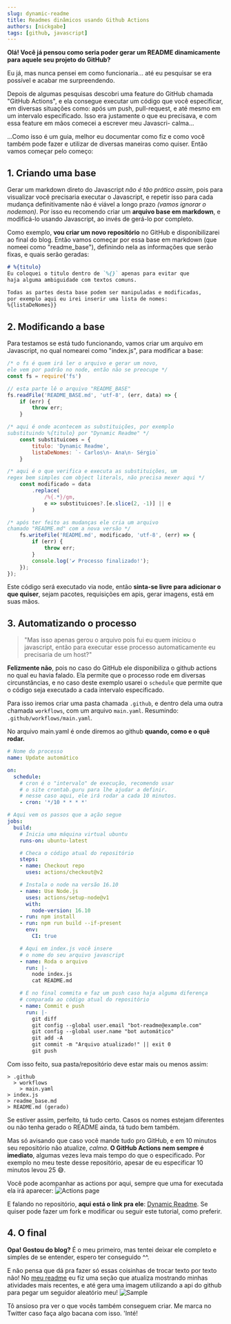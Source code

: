 ```yaml
---
slug: dynamic-readme
title: Readmes dinâmicos usando Github Actions
authors: [nickgabe]
tags: [github, javascript]
---
```


**Olá! Você já pensou como seria poder gerar um README dinamicamente para aquele seu projeto do GitHub?**

Eu já, mas nunca pensei em como funcionaria... até eu pesquisar se era possível e acabar me surpreendendo.

Depois de algumas pesquisas descobri uma feature do GitHub chamada "GitHub Actions", e ela consegue executar um código que você especificar, em diversas situações como: após um push, pull-request, e até mesmo em um intervalo especificado. Isso era justamente o que eu precisava, e com essa feature em mãos comecei a escrever meu Javascri- calma...

...Como isso é um guia, melhor eu documentar como fiz e como você também pode fazer e utilizar de diversas maneiras como quiser. Então vamos começar pelo começo:


<!-- truncate -->

## 1. Criando uma base
Gerar um markdown direto do Javascript _não é tão prático assim_, pois para visualizar você precisaria executar o Javascript, e repetir isso para cada mudança definitivamente não é viável a longo prazo _(vamos ignorar o nodemon)_. Por isso eu recomendo criar um **arquivo base em markdown**, e modificá-lo usando Javascript, ao invés de gerá-lo por completo.

Como exemplo, **vou criar um novo repositório** no GitHub e disponibilizarei ao final do blog. Então vamos começar por essa base em markdown (que nomeei como "readme_base"), definindo nela as informações que serão fixas, e quais serão geradas:

```markdown
# %{titulo}
Eu coloquei o titulo dentro de `%{}` apenas para evitar que
haja alguma ambiguidade com textos comuns.

Todas as partes desta base podem ser manipuladas e modificadas,
por exemplo aqui eu irei inserir uma lista de nomes:
%{listaDeNomes}}
```

## 2. Modificando a base
Para testamos se está tudo funcionando, vamos criar um arquivo em Javascript, no qual nomearei como "index.js", para modificar a base:

```javascript
/* o fs é quem irá ler o arquivo e gerar um novo,
ele vem por padrão no node, então não se preocupe */
const fs = require('fs')

// esta parte lê o arquivo "README_BASE"
fs.readFile('README_BASE.md', 'utf-8', (err, data) => {
    if (err) {
        throw err;
    }

/* aqui é onde acontecem as substituições, por exemplo
substituindo %{titulo} por "Dynamic Readme" */
    const substituicoes = {
        titulo: 'Dynamic Readme',
        listaDeNomes: `- Carlos\n- Ana\n- Sérgio`
    }

/* aqui é o que verifica e executa as substituições, um
regex bem simples com object literals, não precisa mexer aqui */
    const modificado = data
        .replace(
            /%{.*}/gm,
            e => substituicoes?.[e.slice(2, -1)] || e
        )

/* após ter feito as mudanças ele cria um arquivo
chamado "README.md" com a nova versão */
    fs.writeFile('README.md', modificado, 'utf-8', (err) => {
        if (err) {
            throw err;
        }
        console.log('✔ Processo finalizado!');
    });
});
```

Este código será executado via node, então **sinta-se livre para adicionar o que quiser**, sejam pacotes, requisições em apis, gerar imagens, está em suas mãos.

## 3. Automatizando o processo
> "Mas isso apenas gerou o arquivo pois fui eu quem iniciou o javascript, então para executar esse processo automaticamente eu precisaria de um host?"

**Felizmente não**, pois no caso do GitHub ele disponibiliza o github actions no qual eu havia falado. Ela permite que o processo rode em diversas circunstâncias, e no caso deste exemplo usarei o `schedule` que permite que o código seja executado a cada intervalo especificado.

Para isso iremos criar uma pasta chamada `.github`, e dentro dela uma outra chamada `workflows`, com um arquivo `main.yaml`.
Resumindo: `.github/workflows/main.yaml`.

No arquivo main.yaml é onde diremos ao github **quando, como e o quê rodar.**
```yaml
# Nome do processo
name: Update automático

on:
  schedule:
    # cron é o "intervalo" de execução, recomendo usar
    # o site crontab.guru para lhe ajudar a definir.
    # nesse caso aqui, ele irá rodar a cada 10 minutos.
    - cron: '*/10 * * * *'

# Aqui vem os passos que a ação segue
jobs:
  build:
    # Inicia uma máquina virtual ubuntu
    runs-on: ubuntu-latest

    # Checa o código atual do repositório
    steps:
    - name: Checkout repo
      uses: actions/checkout@v2

    # Instala o node na versão 16.10
    - name: Use Node.js
      uses: actions/setup-node@v1
      with:
        node-version: 16.10
    - run: npm install
    - run: npm run build --if-present
      env:
        CI: true

    # Aqui em index.js você insere
    # o nome do seu arquivo javascript
    - name: Roda o arquivo
      run: |-
        node index.js
        cat README.md

    # E no final commita e faz um push caso haja alguma diferença
    # comparada ao código atual do repositório
    - name: Commit e push
      run: |-
        git diff
        git config --global user.email "bot-readme@example.com"
        git config --global user.name "bot automático"
        git add -A
        git commit -m "Arquivo atualizado!" || exit 0
        git push
```
Com isso feito, sua pasta/repositório deve estar mais ou menos assim:
```
> .github
  > workflows
    > main.yaml
> index.js
> readme_base.md
> README.md (gerado)
```
Se estiver assim, perfeito, tá tudo certo. Casos os nomes estejam diferentes ou não tenha gerado o README ainda, tá tudo bem também.

Mas só avisando que caso você mande tudo pro GitHub, e em 10 minutos seu repositório não atualize, _calma_. **O GitHub Actions nem sempre é imediato**, algumas vezes leva mais tempo do que o especificado. Por exemplo no meu teste desse repositório, apesar de eu especificar 10 minutos levou 25 😅.

Você pode acompanhar as actions por aqui, sempre que uma for executada ela irá aparecer:
![Actions page](https://dev-to-uploads.s3.amazonaws.com/uploads/articles/8ar3u99uur84gpwc19a6.png)

E falando no repositório, **aqui está o link pra ele**: [Dynamic Readme](https://github.com/Nick-Gabe/dynamic-readme). Se quiser pode fazer um fork e modificar ou seguir este tutorial, como preferir.

## 4. O final
**Opa! Gostou do blog?** É o meu primeiro, mas tentei deixar ele completo e simples de se entender, espero ter conseguido ^^.

E não pensa que dá pra fazer só essas coisinhas de trocar texto por texto não! No [meu readme](https://github.com/Nick-Gabe/Nick-Gabe) eu fiz uma seção que atualiza mostrando minhas atividades mais recentes, e até gera uma imagem utilizando a api do github para pegar um seguidor aleatório meu!
![Sample](https://dev-to-uploads.s3.amazonaws.com/uploads/articles/a2nxpf63ju91qmlurvnd.png)

Tô ansioso pra ver o que vocês também conseguem criar.
Me marca no Twitter caso faça algo bacana com isso. 'Inté!
